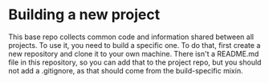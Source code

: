 # Building a new project

This base repo collects common code and information shared between all projects. To use it, you need to build a specific one. To do that, first create a new repository and clone it to your own machine. There isn't a README.md file in this repository, so you can add that to the project repo, but you should not add a .gitignore, as that should come from the build-specific mixin.

